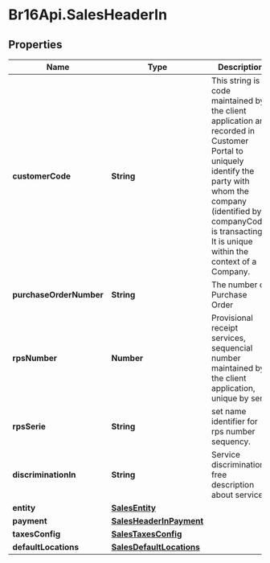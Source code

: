 # Br16Api.SalesHeaderIn

## Properties
Name | Type | Description | Notes
------------ | ------------- | ------------- | -------------
**customerCode** | **String** | This string is a code maintained by the client application and recorded in Customer Portal to uniquely identify the party with whom the company (identified by companyCode) is transacting. It is unique within the context of a Company. | 
**purchaseOrderNumber** | **String** | The number of Purchase Order | [optional] 
**rpsNumber** | **Number** | Provisional receipt services, sequencial number maintained by the client application, unique by serie | [optional] 
**rpsSerie** | **String** | set name identifier for rps number sequency. | [optional] [default to &#39;0&#39;]
**discriminationIn** | **String** | Service discrimination, free description about service | [optional] 
**entity** | [**SalesEntity**](SalesEntity.md) |  | [optional] 
**payment** | [**SalesHeaderInPayment**](SalesHeaderInPayment.md) |  | [optional] 
**taxesConfig** | [**SalesTaxesConfig**](SalesTaxesConfig.md) |  | [optional] 
**defaultLocations** | [**SalesDefaultLocations**](SalesDefaultLocations.md) |  | [optional] 


